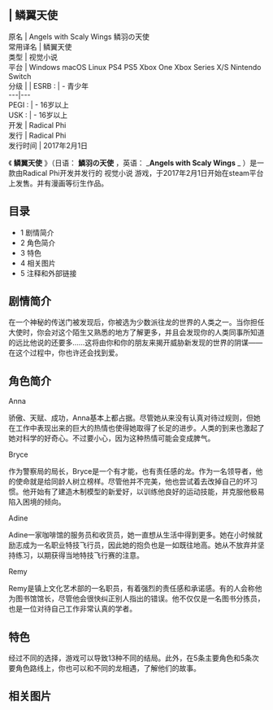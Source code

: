 |  鳞翼天使  
---  
原名  |  Angels with Scaly Wings  鳞羽の天使   
常用译名  |  鳞翼天使   
类型  |  视觉小说   
平台  |  Windows  macOS  Linux  PS4  PS5  Xbox One  Xbox Series X/S  Nintendo Switch   
分级  |  |  ESRB  :  |  \- 青少年   
---|---  
PEGI  :  |  \- 16岁以上   
USK  :  |  \- 16岁以上   
开发  |  Radical Phi   
发行  |  Radical Phi   
发行时间  |  2017年2月1日   
  
《 **鳞翼天使** 》（日语：  **鱗羽の天使** ，英语：  _**Angels with Scaly Wings** _ ）是一款由Radical
Phi开发并发行的  视觉小说  游戏，于2017年2月1日开始在steam平台上发售。并有漫画等衍生作品。

##  目录

  * 1  剧情简介 
  * 2  角色简介 
  * 3  特色 
  * 4  相关图片 
  * 5  注释和外部链接 

##  剧情简介

在一个神秘的传送门被发现后，你被选为少数派往龙的世界的人类之一。当你担任大使时，你会对这个陌生又熟悉的地方了解更多，并且会发现你的人类同事所知道的远比他说的还要多……这将由你和你的朋友来揭开威胁新发现的世界的阴谋——在这个过程中，你也许还会找到爱。

##  角色简介

Anna

骄傲、天赋、成功，Anna基本上都占据。尽管她从来没有认真对待过规则，但她在工作中表现出来的巨大的热情也使得她取得了长足的进步。人类的到来也激起了她对科学的好奇心。不过要小心，因为这种热情可能会变成脾气。

Bryce

作为警察局的局长，Bryce是一个有才能，也有责任感的龙。作为一名领导者，他的使命就是给同龄人树立榜样。尽管他并不完美，他也尝试着去改掉自己的坏习惯。他开始有了建造木制模型的新爱好，以训练他良好的运动技能，并克服他极易陷入困境的倾向。

Adine

Adine一家咖啡馆的服务员和收货员，她一直想从生活中得到更多。她在小时候就励志成为一名职业特技飞行员，因此她的抱负也是一如既往地高。她从不放弃并坚持练习，以期获得当地特技飞行赛的注意。

Remy

Remy是镇上文化艺术部的一名职员，有着强烈的责任感和承诺感。有的人会称他为图书馆馆长，尽管他会很快纠正别人指出的错误。他不仅仅是一名图书分拣员，也是一位对待自己工作非常认真的学者。

##  特色

经过不同的选择，游戏可以导致13种不同的结局。此外，在5条主要角色和5条次要角色路线上，你也可以和不同的龙相遇，了解他们的故事。

##  相关图片